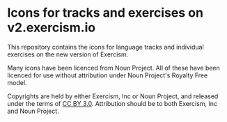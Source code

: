 # Icons for tracks and exercises on v2.exercism.io

This repository contains the icons for language tracks and individual exercises on the new version of Exercism.

Many icons have been licenced from Noun Project. All of these have been licenced for use without attribution under Noun Project's Royalty Free model.

Copyrights are held by either Exercism, Inc or Noun Project, and released under the terms of [CC BY 3.0](https://creativecommons.org/licenses/by/3.0/). Attribution should be to both Exercism, Inc and Noun Project.

